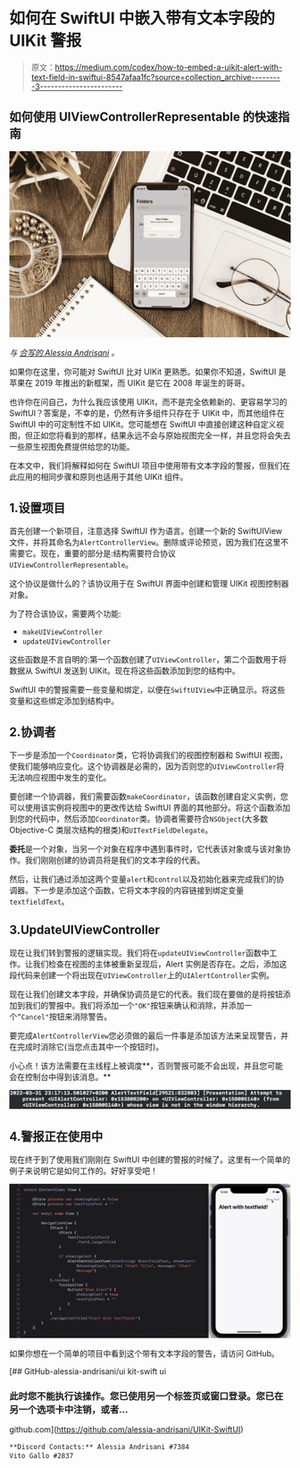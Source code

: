 # 如何在 SwiftUI 中嵌入带有文本字段的 UIKit 警报

> 原文：<https://medium.com/codex/how-to-embed-a-uikit-alert-with-text-field-in-swiftui-8547afaa1fc?source=collection_archive---------3----------------------->

## 如何使用 UIViewControllerRepresentable 的快速指南

![](img/a7ef3eb3f442dcf25f6a2d9fc99309ca.png)

*与* [*合写的 Alessia Andrisani*](https://medium.com/u/7a4361f94887?source=post_page-----8547afaa1fc--------------------------------) *。*

如果你在这里，你可能对 SwiftUI 比对 UIKit 更熟悉。如果你不知道，SwiftUI 是苹果在 2019 年推出的新框架，而 UIKit 是它在 2008 年诞生的哥哥。

也许你在问自己，为什么我应该使用 UIKit，而不是完全依赖新的、更容易学习的 SwiftUI？答案是，不幸的是，仍然有许多组件只存在于 UIKit 中，而其他组件在 SwiftUI 中的可定制性不如 UIKit。您可能想在 SwiftUI 中直接创建这种自定义视图，但正如您将看到的那样，结果永远不会与原始视图完全一样，并且您将会失去一些原生视图免费提供给您的功能。

在本文中，我们将解释如何在 SwiftUI 项目中使用带有文本字段的警报，但我们在此应用的相同步骤和原则也适用于其他 UIKit 组件。

## 1.设置项目

首先创建一个新项目，注意选择 SwiftUI 作为语言。创建一个新的 SwiftUIView 文件，并将其命名为`AlertControllerView`。删除或评论预览，因为我们在这里不需要它。现在，重要的部分是:结构需要符合协议`UIViewControllerRepresentable`。

这个协议是做什么的？该协议用于在 SwiftUI 界面中创建和管理 UIKit 视图控制器对象。

为了符合该协议，需要两个功能:

*   `makeUIViewController`
*   `updateUIViewController`

这些函数是不言自明的:第一个函数创建了`UIViewController`，第二个函数用于将数据从 SwiftUI 发送到 UIKit。现在将这些函数添加到您的结构中。

SwiftUI 中的警报需要一些变量和绑定，以便在`SwiftUIView`中正确显示。将这些变量和这些绑定添加到结构中。

## 2.协调者

下一步是添加一个`Coordinator`类，它将协调我们的视图控制器和 SwiftUI 视图，使我们能够响应变化。这个协调器是必需的，因为否则您的`UIViewController`将无法响应视图中发生的变化。

要创建一个协调器，我们需要函数`makeCoordinator`，该函数创建自定义实例，您可以使用该实例将视图中的更改传达给 SwiftUI 界面的其他部分。将这个函数添加到您的代码中，然后添加`Coordinator`类。协调者需要符合`NSObject`(大多数 Objective-C 类层次结构的根类)和`UITextFieldDelegate`。

**委托**是一个对象，当另一个对象在程序中遇到事件时，它代表该对象或与该对象协作。我们刚刚创建的协调员将是我们的文本字段的代表。

然后，让我们通过添加这两个变量`alert`和`control`以及初始化器来完成我们的协调器。下一步是添加这个函数，它将文本字段的内容链接到绑定变量`textfieldText`。

## 3.UpdateUIViewController

现在让我们转到警报的逻辑实现。我们将在`updateUIViewController`函数中工作。让我们检查在视图的主体被重新呈现后，Alert 实例是否存在。之后，添加这段代码来创建一个将出现在`UIViewController`上的`UIAlertController`实例。

现在让我们创建文本字段，并确保协调员是它的代表。我们现在要做的是将按钮添加到我们的警报中。我们将添加一个`"OK"`按钮来确认和消除，并添加一个`”Cancel"`按钮来消除警告。

要完成`AlertControllerView`您必须做的最后一件事是添加该方法来呈现警告，并在完成时消除它(当您点击其中一个按钮时)。

小心点！该方法需要在主线程上被调度**，否则警报可能不会出现，并且您可能会在控制台中得到该消息。**

![](img/db6bc7ccddc6a0240cd816679aa1eb64.png)

## 4.警报正在使用中

现在终于到了使用我们刚刚在 SwiftUI 中创建的警报的时候了。这里有一个简单的例子来说明它是如何工作的。好好享受吧！

![](img/8cef9677a0142be5f3f2ceb22bcabcd7.png)

如果你想在一个简单的项目中看到这个带有文本字段的警告，请访问 GitHub。

[](https://github.com/alessia-andrisani/UIKit-SwiftUI) [## GitHub-alessia-andrisani/ui kit-swift ui

### 此时您不能执行该操作。您已使用另一个标签页或窗口登录。您已在另一个选项卡中注销，或者…

github.com](https://github.com/alessia-andrisani/UIKit-SwiftUI) 

```
**Discord Contacts:** Alessia Andrisani #7384
Vito Gallo #2837
```